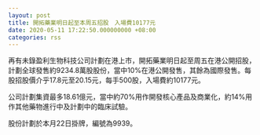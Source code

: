 ```yaml
---
layout: post
title: 開拓藥業明日起至本周五招股　入場費10177元
date: 2020-05-11 17:22:50.000000000 +08:00
categories: rss
---
```


再有未錄盈利生物科技公司計劃在港上市，開拓藥業明日起至周五在港公開招股，計劃全球發售約9234.8萬股股份，當中10%在港公開發售，其餘為國際發售。每股招股價介乎17.8元至20.15元，每手500股，入場費約10177元。

公司計劃集資最多18.61億元，當中約70%用作開發核心產品及商業化，約14%用作其他藥物進行中及計劃中的臨床試驗。

股份計劃於本月22日掛牌，編號為9939。
